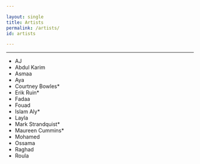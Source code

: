 ```yaml
---

layout: single
title: Artists
permalink: /artists/
id: artists

---
```


<hr/>

- AJ
- Abdul Karim
- Asmaa
- Aya
- Courtney Bowles*
- Erik Ruin*
- Fadaa
- Fouad
- Islam Aly*
- Layla
- Mark Strandquist*
- Maureen Cummins*
- Mohamed
- Ossama
- Raghad
- Roula
